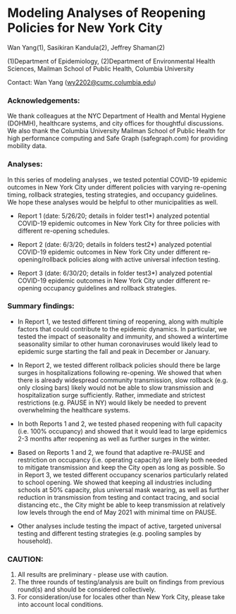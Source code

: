 # Modeling Analyses of Reopening Policies for New York City

Wan Yang(1), Sasikiran Kandula(2), Jeffrey Shaman(2)

(1)Department of Epidemiology, (2)Department of Environmental Health Sciences, Mailman School of Public Health, Columbia University

Contact: Wan Yang (wy2202@cumc.columbia.edu)

### Acknowledgements: 
We thank colleagues at the NYC Department of Health and Mental Hygiene (DOHMH), healthcare systems, and city offices for thoughtful discussions. 
We also thank the Columbia University Mailman School of Public Health for high performance computing and Safe Graph (safegraph.com) for providing mobility data. 

### Analyses:
In this series of modeling analyses , we tested potential COVID-19 epidemic outcomes in New York City under different policies with varying re-opening timing, rollback strategies, testing strategies, and occupancy guidelines.  
We hope these analyses would be helpful to other municipalities as well.

- Report 1 (date: 5/26/20; details in folder test1*) analyzed potential COVID-19 epidemic outcomes in New York City for three policies with different re-opening schedules. 

- Report 2 (date: 6/3/20; details in folders test2*) analyzed potential COVID-19 epidemic outcomes in New York City under different re-opening/rollback policies along with active universal infection testing. 

- Report 3 (date: 6/30/20; details in folder test3*) analyzed potential COVID-19 epidemic outcomes in New York City under different re-opening occupancy guidelines and rollback strategies. 

### Summary findings:

- In Report 1, we tested different timing of reopening, along with multiple factors that could contribute to the epidemic dynamics. In particular, we tested the impact of seasonality and immunity, and showed a wintertime seasonality similar to other human coronaviruses would likely lead to epidemic surge starting the fall and peak in December or January. 

- In Report 2, we tested different rollback policies should there be large surges in hospitalizations following re-opening.  We showed that when there is already widespread community transmission, slow rollback (e.g. only closing bars) likely would not be able to slow transmission and hospitalization surge sufficiently.  Rather, immediate and strictest restrictions (e.g. PAUSE in NY) would likely be needed to prevent overwhelming the healthcare systems. 

- In both Reports 1 and 2, we tested phased reopening with full capacity (i.e. 100% occupancy) and showed that it would lead to large epidemics 2-3 months after reopening as well as further surges in the winter. 

- Based on Reports 1 and 2, we found that adaptive re-PAUSE and restriction on occupancy (i.e. operating capacity) are likely both needed to mitigate transmission and keep the City open as long as possible.  So in Report 3, we tested different occupancy scenarios particularly related to school opening. We showed that keeping all industries including schools at 50% capacity, plus universal mask wearing, as well as further reduction in transmission from testing and contact tracing, and social distancing etc., the City might be able to keep transmission at relatively low levels through the end of May 2021 with minimal time on PAUSE.

- Other analyses include testing the impact of active, targeted universal testing and different testing strategies (e.g. pooling samples by household).

### CAUTION:  
1) All results are preliminary - please use with caution.
2) The three rounds of testing/analysis are built on findings from previous round(s) and should be considered collectively.
3) For consideration/use for locales other than New York City, please take into account local conditions. 

